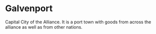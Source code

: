 # Galvenport
Capital City of the Alliance. It is a port town with goods from across the alliance as well as from other nations.